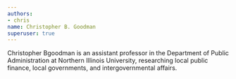 ```yaml
---
authors:
- chris
name: Christopher B. Goodman
superuser: true
---
```


Christopher Bgoodman is an assistant professor in the Department of Public Administration at Northern Illinois University, researching local public finance, local governments, and intergovernmental affairs.
